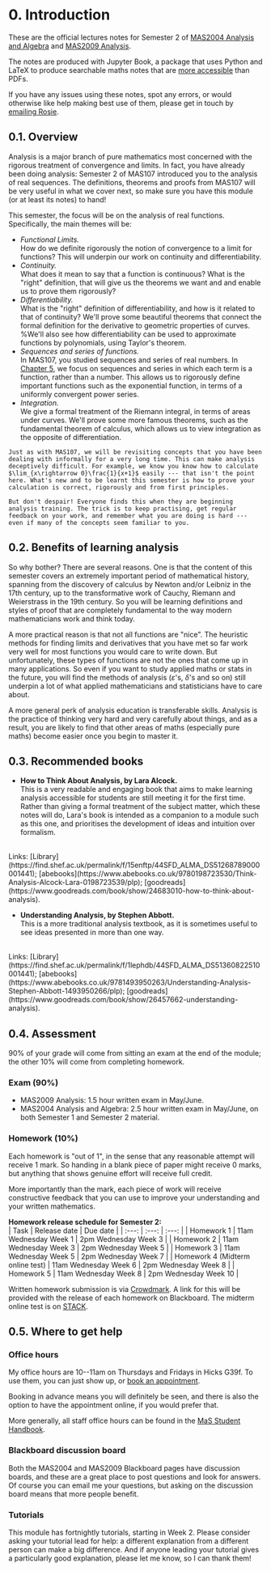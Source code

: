 # 0. Introduction

These are the official lectures notes for Semester 2 of [MAS2004 Analysis and Algebra](https://sites.google.com/sheffield.ac.uk/somasstudentintranet/programme-study-information/module-choice/somas-module-directory/somas-module-directory-202425/mas2004-analysis-and-algebra) and [MAS2009 Analysis](https://sites.google.com/sheffield.ac.uk/somasstudentintranet/programme-study-information/module-choice/somas-module-directory/somas-module-directory-202425/mas2009-analysis). 

The notes are produced with Jupyter Book, a package that uses Python and LaTeX to produce searchable maths notes that are [more accessible](https://abestshef.github.io/jupyter/Intro.html) than PDFs. 

If you have any issues using these notes, spot any errors, or would otherwise like help making best use of them, please get in touch by [emailing Rosie](mailto:r.j.shewellbrockway@sheffield.ac.uk).

## 0.1. Overview 

Analysis is a major branch of pure mathematics most concerned with the rigorous treatment of convergence and limits. In fact, you have already been doing analysis: Semester 2 of MAS107 introduced you to the analysis of real sequences. The definitions, theorems and proofs from MAS107 will be very useful in what we cover next, so make sure you have this module (or at least its notes) to hand!

This semester, the focus will be on the analysis of real functions. Specifically, the main themes will be:

- *Functional Limits.* <br> How do we definite rigorously the notion of convergence to a limit for functions? This will underpin our work on continuity and differentiability.
- *Continuity.* <br> What does it mean to say that a function is continuous? What is the "right" definition, that will give us the theorems we want and and enable us to prove them rigorously?
- *Differentiability.* <br> What is the "right" definition of differentiability, and how is it related to that of continuity? We'll prove some beautiful theorems that connect the formal definition for the derivative to geometric properties of curves. %We'll also see how differentiability can be used to approximate functions by polynomials, using Taylor's theorem.
- *Sequences and series of functions.* <br> In MAS107, you studied sequences and series of real numbers. In [Chapter 5](chap:seq&seriesoffns), we focus on sequences and series in which each term is a function, rather than a number. This allows us to rigorously define important functions such as the exponential function, in terms of a uniformly convergent power series.
- *Integration.* <br> We give a formal treatment of the Riemann integral, in terms of areas under curves. We'll prove some more famous theorems, such as the fundamental theorem of calculus, which allows us to view integration as the opposite of differentiation.

```{warning}
Just as with MAS107, we will be revisiting concepts that you have been dealing with informally for a very long time. This can make analysis deceptively difficult. For example, we know you know how to calculate $\lim_{x\rightarrow 0}\frac{1}{x+1}$ easily --- that isn't the point here. What's new and to be learnt this semester is how to prove your calculation is correct, rigorously and from first principles. 

But don't despair! Everyone finds this when they are beginning analysis training. The trick is to keep practising, get regular feedback on your work, and remember what you are doing is hard --- even if many of the concepts seem familiar to you.
```

## 0.2. Benefits of learning analysis

So why bother? There are several reasons. One is that the content of this semester covers an extremely important period of mathematical history, spanning from the discovery of calculus by Newton and/or Leibniz in the 17th century, up to the transformative work of Cauchy, Riemann and Weierstrass in the 19th century. So you will be learning definitions and styles of proof that are completely fundamental to the way modern mathematicians work and think today.

A more practical reason is that not all functions are "nice". The heuristic methods for finding limits and derivatives that you have met so far work very well for most functions you would care to write down. But unfortunately, these types of functions are not the ones that come up in many applications. So even if you want to study applied maths or stats in the future, you will find the methods of analysis ($\varepsilon$'s, $\delta$'s and so on) still underpin a lot of what applied mathematicians and statisticians have to care about.

A more general perk of analysis education is transferable skills. Analysis is the practice of thinking very hard and very carefully about things, and as a result, you are likely to find that other areas of maths (especially pure maths) become easier once you begin to master it. 


## 0.3. Recommended books

- **How to Think About Analysis, by Lara Alcock.** <br>
This is a very readable and engaging book that aims to make learning analysis accessible for students are still meeting it for the first time. Rather than giving a formal treatment of the subject matter, which these notes will do, Lara's book is intended as a companion to a module such as this one, and prioritises the development of ideas and intuition over formalism.
<br>
Links: [Library](https://find.shef.ac.uk/permalink/f/15enftp/44SFD_ALMA_DS51268789000001441); [abebooks](https://www.abebooks.co.uk/9780198723530/Think-Analysis-Alcock-Lara-0198723539/plp); [goodreads](https://www.goodreads.com/book/show/24683010-how-to-think-about-analysis).

- **Understanding Analysis, by Stephen Abbott.**<br>
This is a more traditional analysis textbook, as it is sometimes useful to see ideas presented in more than one way.
<br>
Links: [Library](https://find.shef.ac.uk/permalink/f/1lephdb/44SFD_ALMA_DS51360822510001441); [abebooks](https://www.abebooks.co.uk/9781493950263/Understanding-Analysis-Stephen-Abbott-1493950266/plp); [goodreads](https://www.goodreads.com/book/show/26457662-understanding-analysis).


## 0.4. Assessment

90\% of your grade will come from sitting an exam at the end of the module; the other 10\% will come from completing homework.

### Exam (90\%)

- MAS2009 Analysis: 1.5 hour written exam in May/June.
- MAS2004 Analysis and Algebra: 2.5 hour written exam in May/June, on both Semester 1 and Semester 2 material.

### Homework (10\%)

Each homework is "out of 1", in the sense that any reasonable attempt will receive 1 mark. So handing in a blank piece of paper might receive 0 marks, but anything that shows genuine effort will receive full credit.

More importantly than the mark, each piece of work will receive constructive feedback that you can use to improve your understanding and your written mathematics. 

**Homework release schedule for Semester 2:** <br>
| Task | Release date | Due date |
| :---: | :---: | :---: |
| Homework 1 | 11am Wednesday Week 1 | 2pm Wednesday Week 3 |
| Homework 2 | 11am Wednesday Week 3 | 2pm Wednesday Week 5 |
| Homework 3 | 11am Wednesday Week 5 | 2pm Wednesday Week 7 |
| Homework 4 (Midterm online test) | 11am Wednesday Week 6 | 2pm Wednesday Week 8 |
| Homework 5 | 11am Wednesday Week 8 | 2pm Wednesday Week 10 |

Written homework submission is via [Crowdmark](https://students.sheffield.ac.uk/digital-learning/assessments/crowdmark). A link for this will be provided with the release of each homework on Blackboard. The midterm online test is on [STACK](https://aim.shef.ac.uk/moodle/my/).

## 0.5. Where to get help

### Office hours
My office hours are 10--11am on Thursdays and Fridays in Hicks G39f. To use them, you can just show up, or [book an appointment](https://calendar.app.google/aeQArCFrWEQ92Wim9). 

Booking in advance means you will definitely be seen, and there is also the option to have the appointment online, if you would prefer that.

More generally, all staff office hours can be found in the [MaS Student Handbook](https://www.google.com/url?q=https%3A%2F%2Fsites.google.com%2Fsheffield.ac.uk%2Fsomasstudentintranet%2Four-staff%2Fstaff-office-hours&sa=D&sntz=1&usg=AOvVaw0MG5KJzsfz4xfgZcJ-B5qE).

### Blackboard discussion board
Both the MAS2004 and MAS2009 Blackboard pages have discussion boards, and these are a great place to post questions and look for answers. Of course you can email me your questions, but asking on the discussion board means that more people benefit.

### Tutorials
This module has fortnightly tutorials, starting in Week 2. Please consider asking your tutorial lead for help: a different explanation from a different person can make a big difference. And if anyone leading your tutorial gives a particularly good explanation, please let me know, so I can thank them!